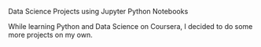Data Science Projects using Jupyter Python Notebooks

While learning Python and Data Science on Coursera, I decided to do some more projects on my own.

